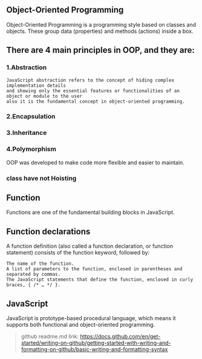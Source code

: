 ## Object-Oriented Programming
Object-Oriented Programming is a programming style based on classes and objects. These group data (properties) and methods (actions) inside a box.

## There are 4 main principles in OOP, and they are:
### 1.Abstraction
	JavaScript abstraction refers to the concept of hiding complex implementation details 
	and showing only the essential features or functionalities of an object or module to the user 
	also it is the fundamental concept in object-oriented programming.
### 2.Encapsulation
### 3.Inheritance
### 4.Polymorphism

OOP was developed to make code more flexible and easier to maintain.

### class have not Hoisting 

## Function
Functions are one of the fundamental building blocks in JavaScript.
## Function declarations
A function definition (also called a function declaration, or function statement) consists of the function keyword, followed by:

	The name of the function.
	A list of parameters to the function, enclosed in parentheses and separated by commas.
	The JavaScript statements that define the function, enclosed in curly braces, { /* … */ }.

	
## JavaScript
JavaScript is prototype-based procedural language, which means it supports both functional and object-oriented programming.
> github readme.md link: https://docs.github.com/en/get-started/writing-on-github/getting-started-with-writing-and-formatting-on-github/basic-writing-and-formatting-syntax
